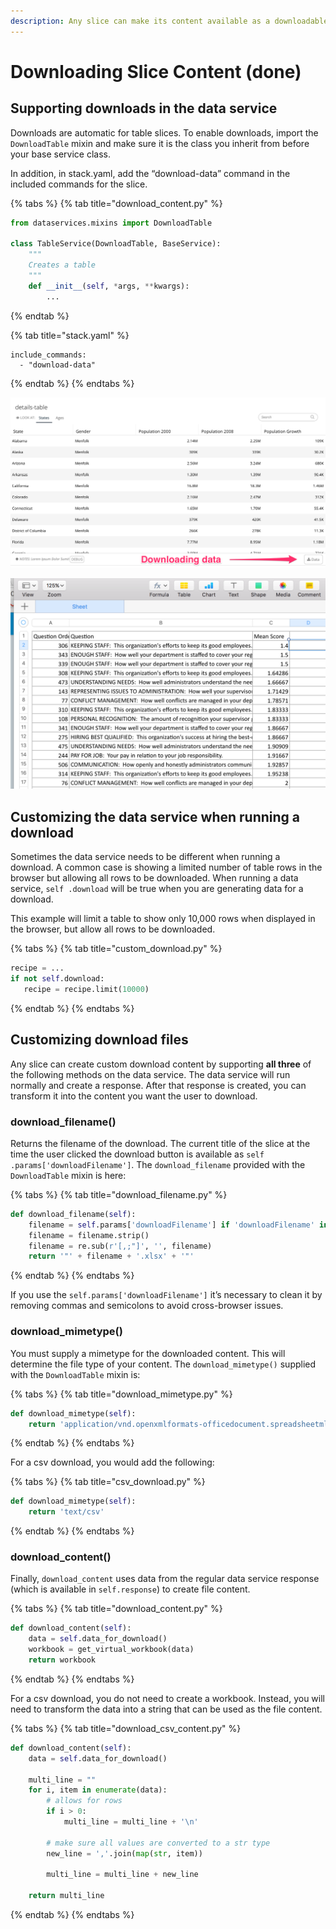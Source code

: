 ```yaml
---
description: Any slice can make its content available as a downloadable file
---
```


# Downloading Slice Content \(done\)

## Supporting downloads in the data service

Downloads are automatic for table slices. To enable downloads, import the `DownloadTable` mixin and make sure it is the class you inherit from before your base service class.

In addition, in stack.yaml, add the “download-data” command in the included commands for the slice.

{% tabs %}
{% tab title="download\_content.py" %}
```python
from dataservices.mixins import DownloadTable

class TableService(DownloadTable, BaseService):
    """
    Creates a table
    """
    def __init__(self, *args, **kwargs):
        ...
```
{% endtab %}

{% tab title="stack.yaml" %}
```
include_commands:
  - "download-data"
```
{% endtab %}
{% endtabs %}

![Download button in footer of slice](../.gitbook/assets/download-button.png)

![The default downloaded content is a Microsoft Excel file.](../.gitbook/assets/download-content.png)

## Customizing the data service when running a download

Sometimes the data service needs to be different when running a download. A common case is showing a limited number of table rows in the browser but allowing all rows to be downloaded. When running a data service, `self .download` will be true when you are generating data for a download.

This example will limit a table to show only 10,000 rows when displayed in the browser, but allow all rows to be downloaded.

{% tabs %}
{% tab title="custom\_download.py" %}
```python
recipe = ...
if not self.download:
   recipe = recipe.limit(10000)
```
{% endtab %}
{% endtabs %}

## Customizing download files

Any slice can create custom download content by supporting **all three** of the following methods on the data service. The data service will run normally and create a response. After that response is created, you can transform it into the content you want the user to download.

### download\_filename\(\)

Returns the filename of the download. The current title of the slice at the time the user clicked the download button is available as `self .params['downloadFilename']`. The `download_filename` provided with the `DownloadTable` mixin is here:

{% tabs %}
{% tab title="download\_filename.py" %}
```python
def download_filename(self):
    filename = self.params['downloadFilename'] if 'downloadFilename' in self.params else 'download'
    filename = filename.strip()
    filename = re.sub(r'[,;"]', '', filename)
    return '"' + filename + '.xlsx' + '"'
```
{% endtab %}
{% endtabs %}

If you use the `self.params['downloadFilename']` it’s necessary to clean it by removing commas and semicolons to avoid cross-browser issues.

### download\_mimetype\(\)

You must supply a mimetype for the downloaded content. This will determine the file type of your content. The `download_mimetype()` supplied with the `DownloadTable` mixin is:

{% tabs %}
{% tab title="download\_mimetype.py" %}
```python
def download_mimetype(self):
    return 'application/vnd.openxmlformats-officedocument.spreadsheetml.sheet'
```
{% endtab %}
{% endtabs %}

For a csv download, you would add the following:

{% tabs %}
{% tab title="csv\_download.py" %}
```python
def download_mimetype(self):
    return 'text/csv'
```
{% endtab %}
{% endtabs %}

### download\_content\(\)

Finally, `download_content` uses data from the regular data service response \(which is available in `self.response`\) to create file content.

{% tabs %}
{% tab title="download\_content.py" %}
```python
def download_content(self):
    data = self.data_for_download()
    workbook = get_virtual_workbook(data)
    return workbook
```
{% endtab %}
{% endtabs %}

For a csv download, you do not need to create a workbook. Instead, you will need to transform the data into a string that can be used as the file content.

{% tabs %}
{% tab title="download\_csv\_content.py" %}
```python
def download_content(self):
    data = self.data_for_download()

    multi_line = ""
    for i, item in enumerate(data):
        # allows for rows
        if i > 0:
            multi_line = multi_line + '\n'

        # make sure all values are converted to a str type
        new_line = ','.join(map(str, item))

        multi_line = multi_line + new_line

    return multi_line
```
{% endtab %}
{% endtabs %}

